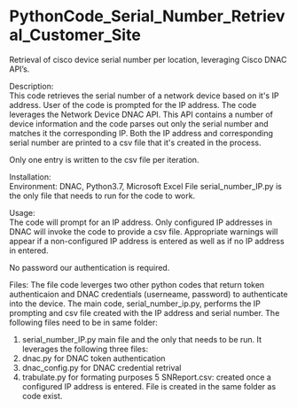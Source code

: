# PythonCode_Serial_Number_Retrieval_Customer_Site
Retrieval of cisco device serial number per location, leveraging Cisco DNAC API’s.

Description:  
This code retrieves the serial number of a network device based on it's IP address.  User of the code is prompted for the IP address.  The code leverages the Network Device DNAC API.  This API contains a number of device information and the code parses out only the serial number and matches it the corresponding IP.  Both the IP address and corresponding serial number are printed to a csv file that it's created in the process.  

Only one entry is written to the csv file per iteration.

Installation:  
Environment:  DNAC, Python3.7, Microsoft Excel
File serial_number_IP.py is the only file that needs to run for the code to work.

Usage:  
The code will prompt for an IP address.  Only configured IP addresses in DNAC will invoke the code to provide a csv file.  Appropriate warnings will appear if a non-configured IP address is entered as well as if no IP address in entered.

No password our authentication is required.

Files:
The file code leverges two other python codes that return token authenticaion and DNAC credentials (userneame, password) to authenticate into the device.  The main code, serial_number_ip.py, performs the IP prompting and csv file created with the IP address and serial number.  The following files need to be in same folder:

1.  serial_number_IP.py main file and the only that needs to be run.  It leverages the following three files:
2.  dnac.py for DNAC token authentication
3.  dnac_config.py for DNAC credential retrival
4.  trabulate.py for formating purposes
5   SNReport.csv:  created once a configured IP address is entered.  File is created in the same folder as code exist.
